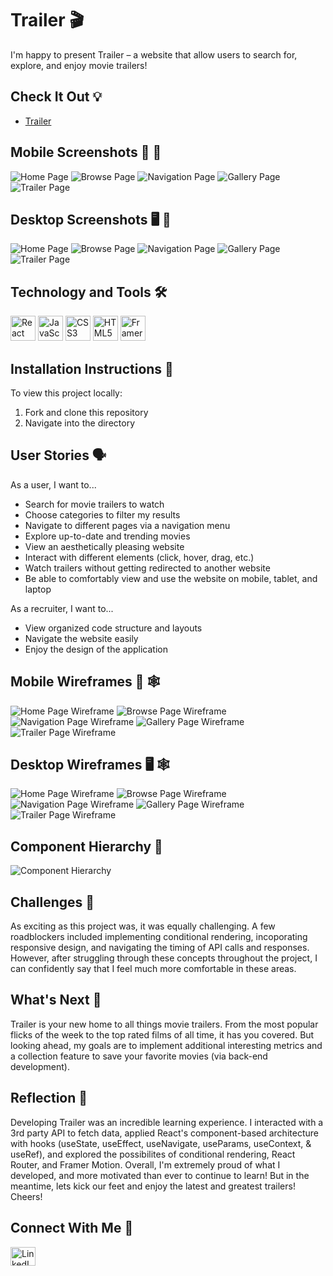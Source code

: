 # Trailer 🎬
I'm happy to present Trailer – a website that allow users to search for, explore, and enjoy movie trailers!

## Check It Out 💡 
- [Trailer](https://trailer-lancechincodes.netlify.app/) 

## Mobile Screenshots 📱 📸
![Home Page](/screenshots/mobile/home-mobile-screenshot.png)
![Browse Page](/screenshots/mobile/browse-mobile-screenshot.png)
![Navigation Page](/screenshots/mobile/nav-mobile-screenshot.png)
![Gallery Page](/screenshots/mobile/gallery-mobile-screenshot.png)
![Trailer Page](/screenshots/mobile/trailer-mobile-screenshot.png)

## Desktop Screenshots 🖥 📸
![Home Page](/screenshots/desktop/home-screenshot.png)
![Browse Page](/screenshots/desktop/browse-screenshot.png)
![Navigation Page](/screenshots/desktop/nav-screenshot.png)
![Gallery Page](/screenshots/desktop/gallery-screenshot.png)
![Trailer Page](/screenshots/desktop/trailer-screenshot.png)

## Technology and Tools 🛠
<p align="left">
<a target="_blank" href="https://reactjs.org/"> <img src="https://brandslogos.com/wp-content/uploads/images/large/react-logo-1.png" alt="React Icon" width="40" height="40"/></a> 
<a target="_blank" href="https://developer.mozilla.org/en-US/docs/Web/JavaScript"><img src="https://raw.githubusercontent.com/devicons/devicon/master/icons/javascript/javascript-original.svg" alt="JavaScript Icon" width="40" height="40"/></a>
 <a target="_blank" href="https://developer.mozilla.org/en-US/docs/Web/CSS"> <img src="https://raw.githubusercontent.com/devicons/devicon/master/icons/css3/css3-original-wordmark.svg" alt="CSS3 Icon" width="40" height="40"/></a> 
 <a target="_blank" href="https://developer.mozilla.org/en-US/docs/Web/HTML" > <img src="https://raw.githubusercontent.com/devicons/devicon/master/icons/html5/html5-original-wordmark.svg" alt="HTML5 Icon" width="40" height="40"/></a>
 <a target="_blank" href="https://www.framer.com/motion/"> <img src="https://pagepro.co/blog/wp-content/uploads/2020/03/framer-motion.png" alt="Framer Motion Icon" width="40" height="40"/></a> 
</p>

## Installation Instructions 📲
To view this project locally:
1. Fork and clone this repository
2. Navigate into the directory

## User Stories 🗣
As a user, I want to...
- Search for movie trailers to watch 
- Choose categories to filter my results
- Navigate to different pages via a navigation menu
- Explore up-to-date and trending movies
- View an aesthetically pleasing website
- Interact with different elements (click, hover, drag, etc.)
- Watch trailers without getting redirected to another website
- Be able to comfortably view and use the website on mobile, tablet, and laptop

As a recruiter, I want to...
- View organized code structure and layouts 
- Navigate the website easily 
- Enjoy the design of the application

## Mobile Wireframes 📱 🕸
![Home Page Wireframe](/planning/wireframes/mobile/home-mobile.png)
![Browse Page Wireframe](/planning/wireframes/mobile/browse-mobile.png)
![Navigation Page Wireframe](/planning/wireframes/mobile/nav-menu-mobile.png)
![Gallery Page Wireframe](/planning/wireframes/mobile/gallery-mobile.png)
![Trailer Page Wireframe](/planning/wireframes/mobile/trailer-mobile.png)
## Desktop Wireframes 🖥 🕸
![Home Page Wireframe](/planning/wireframes/desktop/home-desktop.png)
![Browse Page Wireframe](/planning/wireframes/desktop/browse-desktop.png)
![Navigation Page Wireframe](/planning/wireframes/desktop/nav-menu-desktop.png)
![Gallery Page Wireframe](/planning/wireframes/desktop/gallery-desktop.png)
![Trailer Page Wireframe](/planning/wireframes/desktop/trailer-desktop.png)

## Component Hierarchy 🧩
![Component Hierarchy](/planning/component-hierarchy/component-hierarchy.png)

## Challenges 💪
As exciting as this project was, it was equally challenging. A few roadblockers included implementing conditional rendering, incoporating responsive design, and navigating the timing of API calls and responses. However, after struggling through these concepts throughout the project, I can confidently say that I feel much more comfortable in these areas.

## What's Next 🏁
Trailer is your new home to all things movie trailers. From the most popular flicks of the week to the top rated films of all time, it has you covered. But looking ahead, my goals are to implement additional interesting metrics and a collection feature to save your favorite movies (via back-end development). 

## Reflection 🙌
Developing Trailer was an incredible learning experience. I interacted with a 3rd party API to fetch data, applied React's component-based architecture with hooks (useState, useEffect, useNavigate, useParams, useContext, & useRef), and explored the possibilites of conditional rendering, React Router, and Framer Motion. Overall, I'm extremely proud of what I developed, and more motivated than ever to continue to learn! But in the meantime, lets kick our feet and enjoy the latest and greatest trailers! Cheers!

## Connect With Me 👥
<p align="left">
<a target="_blank" href="https://www.linkedin.com/in/lance-chin/"><img align="center" src="https://raw.githubusercontent.com/rahuldkjain/github-profile-readme-generator/master/src/images/icons/Social/linked-in-alt.svg" alt="LinkedIn Icon" height="30" width="40"/></a>
</p>